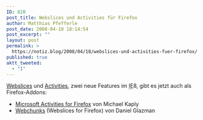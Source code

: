 ```yaml
---
ID: 820
post_title: Webslices und Activities für Firefox
author: Matthias Pfefferle
post_date: 2008-04-18 18:14:54
post_excerpt: ""
layout: post
permalink: >
  https://notiz.blog/2008/04/18/webslices-und-activities-fuer-firefox/
published: true
aktt_tweeted:
  - "1"
---
```

<a href="http://notiz.blog/2008/03/06/ueber-ie8s-webslices-und-hatom/">Webslices</a> und <a href="http://ie.microsoft.com/activities/en-en/Default.aspx">Activities</a>, zwei neue Features im <abbr title="Internet Explorer">IE</abbr>8, gibt es jetzt auch als Firefox-Addons:

<ul><li><a href="http://www.kaply.com/weblog/?s=Microsoft+Activities">Microsoft Activities for Firefox</a> von Michael Kaply</li>
<li><a href="http://www.glazman.org/weblog/dotclear/index.php?q=Webchunks">Webchunks</a> (Webslices for Firefox) von Daniel Glazman</li></ul>
